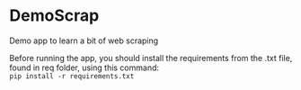 # DemoScrap
Demo app to learn a bit of web scraping 

Before running the app, you should install the requirements from the .txt file, found in req folder, using this command: <br>
```pip install -r requirements.txt```